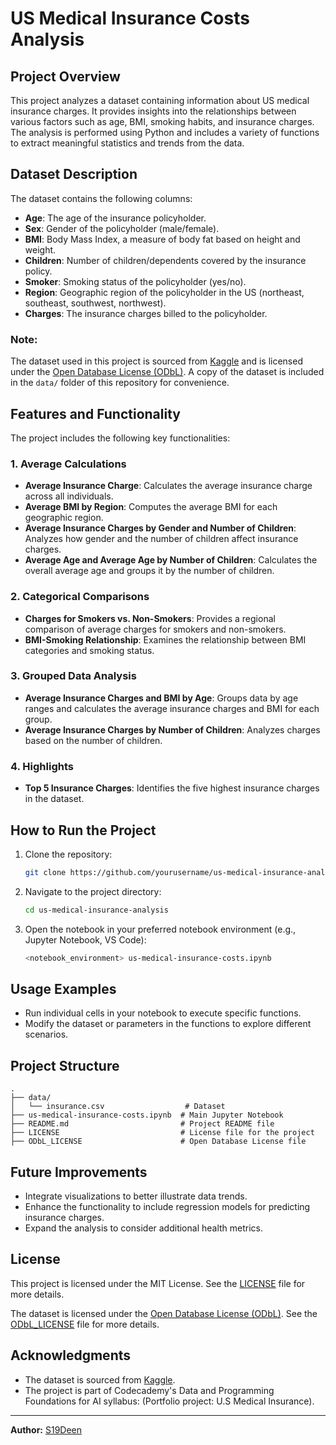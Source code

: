 # US Medical Insurance Costs Analysis

## Project Overview
This project analyzes a dataset containing information about US medical insurance charges.
It provides insights into the relationships between various factors such as age, BMI, smoking habits, and insurance charges.
The analysis is performed using Python and includes a variety of functions to extract meaningful statistics and trends from the data.

## Dataset Description
The dataset contains the following columns:
- **Age**: The age of the insurance policyholder.
- **Sex**: Gender of the policyholder (male/female).
- **BMI**: Body Mass Index, a measure of body fat based on height and weight.
- **Children**: Number of children/dependents covered by the insurance policy.
- **Smoker**: Smoking status of the policyholder (yes/no).
- **Region**: Geographic region of the policyholder in the US (northeast, southeast, southwest, northwest).
- **Charges**: The insurance charges billed to the policyholder.

### Note:
The dataset used in this project is sourced from [Kaggle](https://www.kaggle.com/datasets/mirichoi0218/insurance)
and is licensed under the [Open Database License (ODbL)](https://opendatacommons.org/licenses/odbl/1-0/).
A copy of the dataset is included in the `data/` folder of this repository for convenience.

## Features and Functionality
The project includes the following key functionalities:

### 1. **Average Calculations**
- **Average Insurance Charge**: Calculates the average insurance charge across all individuals.
- **Average BMI by Region**: Computes the average BMI for each geographic region.
- **Average Insurance Charges by Gender and Number of Children**: Analyzes how gender and the number of children affect insurance charges.
- **Average Age and Average Age by Number of Children**: Calculates the overall average age and groups it by the number of children.

### 2. **Categorical Comparisons**
- **Charges for Smokers vs. Non-Smokers**: Provides a regional comparison of average charges for smokers and non-smokers.
- **BMI-Smoking Relationship**: Examines the relationship between BMI categories and smoking status.

### 3. **Grouped Data Analysis**
- **Average Insurance Charges and BMI by Age**: Groups data by age ranges and calculates the average insurance charges and BMI for each group.
- **Average Insurance Charges by Number of Children**: Analyzes charges based on the number of children.

### 4. **Highlights**
- **Top 5 Insurance Charges**: Identifies the five highest insurance charges in the dataset.

## How to Run the Project
1. Clone the repository:
   ```bash
   git clone https://github.com/yourusername/us-medical-insurance-analysis.git
   ```
2. Navigate to the project directory:
   ```bash
   cd us-medical-insurance-analysis
   ```
3. Open the notebook in your preferred notebook environment (e.g., Jupyter Notebook, VS Code):
   ```bash
   <notebook_environment> us-medical-insurance-costs.ipynb
   ```

## Usage Examples
- Run individual cells in your notebook to execute specific functions.
- Modify the dataset or parameters in the functions to explore different scenarios.

## Project Structure
```
.
├── data/
│   └── insurance.csv                  # Dataset
├── us-medical-insurance-costs.ipynb  # Main Jupyter Notebook
├── README.md                         # Project README file
├── LICENSE                           # License file for the project
├── ODbL_LICENSE                      # Open Database License file
```

## Future Improvements
- Integrate visualizations to better illustrate data trends.
- Enhance the functionality to include regression models for predicting insurance charges.
- Expand the analysis to consider additional health metrics.

## License
This project is licensed under the MIT License. See the [LICENSE](LICENSE) file for more details.

The dataset is licensed under the [Open Database License (ODbL)](https://opendatacommons.org/licenses/odbl/1-0/).
See the [ODbL_LICENSE](ODbL_LICENSE) file for more details.

## Acknowledgments
- The dataset is sourced from [Kaggle](https://www.kaggle.com/datasets/mirichoi0218/insurance).
- The project is part of Codecademy's Data and Programming Foundations for AI syllabus: (Portfolio project: U.S Medical Insurance).

---
**Author:** [S19Deen](https://github.com/S19Deen) 

